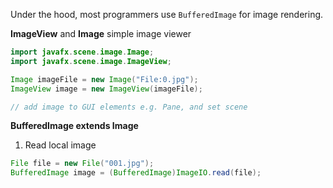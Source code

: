 Under the hood, most programmers use `BufferedImage` for image rendering.

**ImageView** and **Image** 
simple image viewer
```java
import javafx.scene.image.Image;
import javafx.scene.image.ImageView;

Image imageFile = new Image("File:0.jpg");
ImageView image = new ImageView(imageFile);

// add image to GUI elements e.g. Pane, and set scene
```

**BufferedImage extends Image** 

1. Read local image
```java
File file = new File("001.jpg");
BufferedImage image = (BufferedImage)ImageIO.read(file);
```

